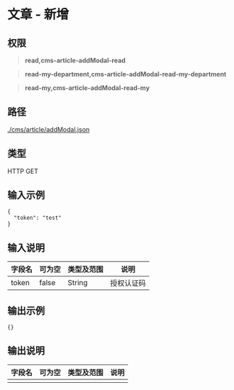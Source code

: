 # 文章 - 新增

## 权限

> **read,cms-article-addModal-read**

> **read-my-department,cms-article-addModal-read-my-department**

> **read-my,cms-article-addModal-read-my**

## 路径

[./cms/article/addModal.json](../../../../cms/article/addModal.json)

## 类型

HTTP GET

## 输入示例

```
{
  "token": "test"
}
```

## 输入说明

字段名|可为空|类型及范围|说明
---|---|---|---
token|false|String|授权认证码

## 输出示例

```
{}
```

## 输出说明

字段名|可为空|类型及范围|说明
---|---|---|---
|||